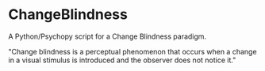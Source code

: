 # ChangeBlindness

A Python/Psychopy script for a Change Blindness paradigm.

"Change blindness is a perceptual phenomenon that occurs when a change in a visual stimulus is introduced and the observer does not notice it."

